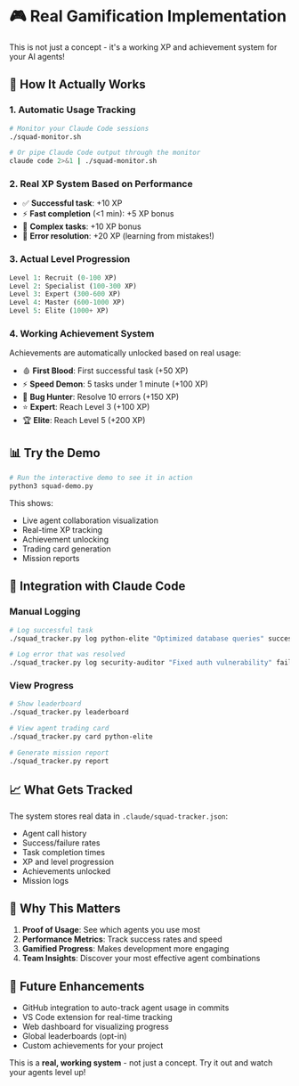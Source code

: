 # 🎮 Real Gamification Implementation

This is not just a concept - it's a working XP and achievement system for your AI agents!

## 🚀 How It Actually Works

### 1. **Automatic Usage Tracking**
```bash
# Monitor your Claude Code sessions
./squad-monitor.sh

# Or pipe Claude Code output through the monitor
claude code 2>&1 | ./squad-monitor.sh
```

### 2. **Real XP System Based on Performance**
- ✅ **Successful task**: +10 XP
- ⚡ **Fast completion** (<1 min): +5 XP bonus  
- 🧠 **Complex tasks**: +10 XP bonus
- 🐛 **Error resolution**: +20 XP (learning from mistakes!)

### 3. **Actual Level Progression**
```python
Level 1: Recruit (0-100 XP)
Level 2: Specialist (100-300 XP)  
Level 3: Expert (300-600 XP)
Level 4: Master (600-1000 XP)
Level 5: Elite (1000+ XP)
```

### 4. **Working Achievement System**
Achievements are automatically unlocked based on real usage:
- 🩸 **First Blood**: First successful task (+50 XP)
- ⚡ **Speed Demon**: 5 tasks under 1 minute (+100 XP)
- 🐛 **Bug Hunter**: Resolve 10 errors (+150 XP)
- ⭐ **Expert**: Reach Level 3 (+100 XP)
- 🏆 **Elite**: Reach Level 5 (+200 XP)

## 📊 Try the Demo

```bash
# Run the interactive demo to see it in action
python3 squad-demo.py
```

This shows:
- Live agent collaboration visualization
- Real-time XP tracking
- Achievement unlocking
- Trading card generation
- Mission reports

## 🔧 Integration with Claude Code

### Manual Logging
```bash
# Log successful task
./squad_tracker.py log python-elite "Optimized database queries" success

# Log error that was resolved  
./squad_tracker.py log security-auditor "Fixed auth vulnerability" fail
```

### View Progress
```bash
# Show leaderboard
./squad_tracker.py leaderboard

# View agent trading card
./squad_tracker.py card python-elite

# Generate mission report
./squad_tracker.py report
```

## 📈 What Gets Tracked

The system stores real data in `.claude/squad-tracker.json`:
- Agent call history
- Success/failure rates
- Task completion times
- XP and level progression
- Achievements unlocked
- Mission logs

## 🎯 Why This Matters

1. **Proof of Usage**: See which agents you use most
2. **Performance Metrics**: Track success rates and speed
3. **Gamified Progress**: Makes development more engaging
4. **Team Insights**: Discover your most effective agent combinations

## 🚀 Future Enhancements

- GitHub integration to auto-track agent usage in commits
- VS Code extension for real-time tracking
- Web dashboard for visualizing progress
- Global leaderboards (opt-in)
- Custom achievements for your project

This is a **real, working system** - not just a concept. Try it out and watch your agents level up!